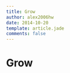 ```yaml
---
title: Grow
author: alex2006hw
date: 2014-10-20
template: article.jade
comments: false
---
```


# Grow

